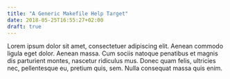 ```yaml
---
title: "A Generic Makefile Help Target"
date: 2018-05-25T16:55:27+02:00
draft: true
---
```

Lorem ipsum dolor sit amet, consectetuer adipiscing elit. Aenean commodo ligula 
eget dolor. Aenean massa. Cum sociis natoque penatibus et magnis dis parturient 
montes, nascetur ridiculus mus. Donec quam felis, ultricies nec, pellentesque 
eu, pretium quis, sem. Nulla consequat massa quis enim.

